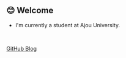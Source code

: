 <div>
  <!--Body-->
  
  ## :blush: Welcome

  - I'm currently a student at Ajou University.

  <br/>

  [GitHub Blog](https://suniverse77.github.io/)
  
</div>
